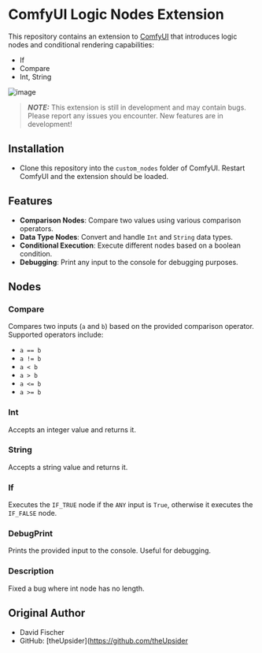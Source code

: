 # ComfyUI Logic Nodes Extension

This repository contains an extension to [ComfyUI](https://github.com/comfyanonymous/ComfyUI) that introduces logic nodes and conditional rendering capabilities:
- If
- Compare
- Int, String

![image](https://github.com/theUpsider/ComfyUI-Logic/assets/25013640/7807b2a4-989d-4021-9572-1d2d13725304)
> **_NOTE:_** This extension is still in development and may contain bugs. Please report any issues you encounter. New features are in development!


## Installation
- Clone this repository into the `custom_nodes` folder of ComfyUI. Restart ComfyUI and the extension should be loaded.

## Features

- **Comparison Nodes**: Compare two values using various comparison operators.
- **Data Type Nodes**: Convert and handle `Int` and `String` data types.
- **Conditional Execution**: Execute different nodes based on a boolean condition.
- **Debugging**: Print any input to the console for debugging purposes.

## Nodes

### Compare

Compares two inputs (`a` and `b`) based on the provided comparison operator. Supported operators include:

- `a == b`
- `a != b`
- `a < b`
- `a > b`
- `a <= b`
- `a >= b`

### Int

Accepts an integer value and returns it.

### String

Accepts a string value and returns it.

### If

Executes the `IF_TRUE` node if the `ANY` input is `True`, otherwise it executes the `IF_FALSE` node.

### DebugPrint

Prints the provided input to the console. Useful for debugging.

### Description

Fixed a bug  where int node  has no length.

## Original Author
- David Fischer
- GitHub: [theUpsider](https://github.com/theUpsider
